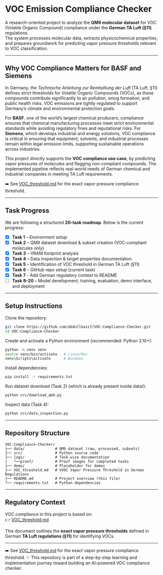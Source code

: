 # VOC Emission Compliance Checker  

A research-oriented project to analyze the **QM9 molecular dataset** for VOC (Volatile Organic Compound) compliance under the **German TA Luft (§11)** regulations.  
The system processes molecular data, extracts physicochemical properties, and prepares groundwork for predicting vapor pressure thresholds relevant to VOC classification.  

---
## Why VOC Compliance Matters for BASF and Siemens

In Germany, the *Technische Anleitung zur Reinhaltung der Luft* (TA Luft, §11) defines strict thresholds for Volatile Organic Compounds (VOCs), as these compounds contribute significantly to air pollution, smog formation, and public health risks. VOC emissions are tightly regulated to support Germany’s climate and environmental protection goals.

For **BASF**, one of the world’s largest chemical producers, compliance ensures that chemical manufacturing processes meet strict environmental standards while avoiding regulatory fines and reputational risks. For **Siemens**, which develops industrial and energy solutions, VOC compliance is critical in ensuring that equipment, solvents, and industrial processes remain within legal emission limits, supporting sustainable operations across industries.

This project directly supports the **VOC compliance use case**, by predicting vapor pressures of molecules and flagging non-compliant compounds. The implemented pipeline reflects real-world needs of German chemical and industrial companies in meeting TA Luft requirements.

➡️ See [VOC_threshold.md](./VOC_threshold.md) for the exact vapor pressure compliance threshold.

---

## Task Progress  
We are following a structured **20-task roadmap**. Below is the current progress:  

- [x] **Task 1** – Environment setup  
- [x] **Task 2** – QM9 dataset download & subset creation (VOC-compliant molecules only)  
- [x] **Task 3** – VRAM footprint analysis  
- [x] **Task 4** – Data inspection & target properties documentation  
- [x] **Task 5** – Identification of VOC threshold in German TA Luft (§11)  
- [x] **Task 6** – GitHub repo setup (current task)  
- [x] **Task 7** - Add German regulatory context to README
- [ ] **Task 8–20** – Model development, training, evaluation, demo interface, and deployment  

---

## Setup Instructions  

Clone the repository:  
```bash
git clone https://github.com/abdullkasif/VOC-Compliance-Checker.git
cd VOC-Compliance-Checker
```

Create and activate a Python environment (recommended: Python 3.10+):  
```bash
python -m venv venv
source venv/bin/activate   # Linux/Mac
venv\Scripts\activate      # Windows
```

Install dependencies:  
```bash
pip install -r requirements.txt
```

Run dataset download (Task 2) (which is already present inside data/):  
```bash
python src/download_qm9.py
```

Inspect data (Task 4):  
```bash
python src/data_inspection.py
```

---

##  Repository Structure  

```
VOC-Compliance-Checker/
├── data/              # QM9 dataset (raw, processed, subsets)
├── src/               # Python source code
├── logs/              # Task-wise documentation
|   └──proof/          # Proof images for completed tasks     
├── demo/              # Placeholder for demos
├── VOC_threshold.md   # VVOC Vapor Pressure Threshold in German Regulations
├── README.md          # Project overview (this file)
└── requirements.txt   # Python dependencies
```

---

##  Regulatory Context  

VOC compliance in this project is based on:  
👉 [VOC_threshold.md](./VOC_threshold.md)  

This document outlines the **exact vapor pressure thresholds** defined in German **TA Luft regulations (§11)** for identifying VOCs.  

---


➡️ See [VOC_threshold.md](./VOC_threshold.md) for the exact vapor pressure compliance threshold.
✨ This repository is part of a step-by-step learning and implementation journey toward building an AI-powered VOC compliance checker.  